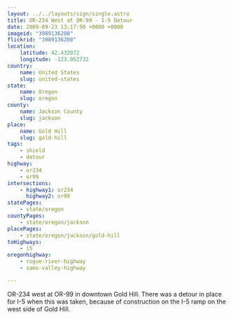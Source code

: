 ```yaml
---
layout: ../../layouts/sign/single.astro
title: OR-234 West at OR-99 - I-5 Detour
date: 2009-09-23 13:17:50 +0000 +0000
imageid: "3989136208"
flickrid: "3989136208"
location:
    latitude: 42.432072
    longitude: -123.052732
country:
    name: United States
    slug: united-states
state:
    name: Oregon
    slug: oregon
county:
    name: Jackson County
    slug: jackson
place:
    name: Gold Hill
    slug: gold-hill
tags:
    - shield
    - detour
highway:
    - or234
    - or99
intersections:
    - highway1: or234
      highway2: or99
statePages:
    - state/oregon
countyPages:
    - state/oregon/jackson
placePages:
    - state/oregon/jackson/gold-hill
toHighways:
    - i5
oregonhighway:
    - rogue-river-highway
    - sams-valley-highway

---
```

OR-234 west at OR-99 in downtown Gold Hill. There was a detour in place for I-5 when this was taken, because of construction on the I-5 ramp on the west side of Gold Hill.